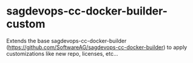 # sagdevops-cc-docker-builder-custom
Extends the base sagdevops-cc-docker-builder (https://github.com/SoftwareAG/sagdevops-cc-docker-builder) to apply customizations like new repo, licenses, etc...
